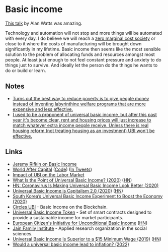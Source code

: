# Basic income

[This talk](https://www.youtube.com/watch?v=ryBUYB3F0NU) by Alan Watts was amazing.

Technology and automation will not stop and more things will be automated with every day. I do believe we will reach a [zero marginal cost society](https://www.youtube.com/watch?v=5-iDUcETjvo) or close to it where the costs of manufacturing will be brought down significantly in my lifetime. Basic income then seems like the most sensible solution to the problem of allocating funds and resources amongst most people. At least just enough to not feel constant pressure and anxiety to do things just to survive. And ideally let the person do the things he wants to do or build or learn.

## Notes

- [Turns out the best way to reduce poverty is to give people money instead of inventing labyrinthine welfare programs that are more expensive and less effective.](https://twitter.com/InternetHippo/status/1437793731529396229)
- [I used to be a proponent of universal basic income, but after this past year it's become clear, rent and housing prices will just increase to match whatever extra income people receive. Unless there is real housing reform (not treating housing as an investment) UBI won't be effective.](https://news.ycombinator.com/item?id=29028179)

## Links

- [Jeremy Rifkin on Basic Income](https://www.youtube.com/watch?v=6m_k14dEcAI)
- [World After Capital](http://worldaftercapital.org/) ([Code](https://github.com/WorldAfterCapital/WorldAfterCapital)) ([In Tweets](https://twitter.com/albertwenger/status/1365699765942509569))
- [Impact of UBI on the Labor Market](https://continuations.com/post/180032156650/world-after-capital-ubi-and-the-labor-market)
- [What Is the Point of Universal Basic Income? (2020)](https://www.perell.com/fellowship-essays/universal-basic-income) ([HN](https://news.ycombinator.com/item?id=22217231))
- [HN: Coronavirus Is Making Universal Basic Income Look Better (2020)](https://news.ycombinator.com/item?id=23201177)
- [Universal Basic Income is Capitalism 2.0 (2020)](https://timjrobinson.com/universal-basic-income-is-capitalism-2-0/) ([HN](https://news.ycombinator.com/item?id=23993259))
- [South Korea’s Universal Basic Income Experiment to Boost the Economy (2020)](https://www.youtube.com/watch?v=EbWv_1NbWyw)
- [Circles UBI](https://joincircles.net/) - Basic Income on the Blockchain.
- [Universal Basic Income Token](https://github.com/DemocracyEarth/ubi) - Set of smart contracts designed to provide a sustainable income for market participants.
- [European Citizen's Initiative for Unconditional Basic Income](https://eci.ec.europa.eu/014/public/#/screen/home) ([HN](https://news.ycombinator.com/item?id=25579529))
- [Jain Family Institute](https://www.jainfamilyinstitute.org/) - Applied research organization in the social sciences.
- [Universal Basic Income Is Superior to a $15 Minimum Wage (2019)](https://basicincometoday.com/opinion-universal-basic-income-is-superior-to-a-15-minimum-wage/) ([HN](https://news.ycombinator.com/item?id=25971227))
- [Would a universal basic income lead to inflation? (2022)](https://news.ycombinator.com/item?id=30943530)

